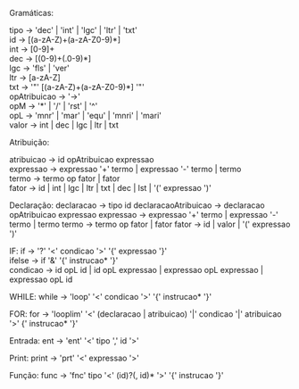 Gramáticas:

tipo &rarr; 'dec' | 'int' | 'lgc' | 'ltr' | 'txt' </br>
id &rarr; [(a-zA-Z)+(a-zA-Z0-9)\*] </br>
int &rarr; [0-9]+  </br>
dec &rarr; [(0-9)+(.0-9)\*]  </br>
lgc &rarr; 'fls' | 'ver' </br>
ltr &rarr; [a-zA-Z] </br>
txt &rarr; '"' [(a-zA-Z)+(a-zA-Z0-9)\*] '"' </br>
opAtribuicao &rarr; '->'  </br>
opM &rarr; '*' | '/' | 'rst' | '^' </br>
opL &rarr; 'mnr' | 'mar' | 'equ' | 'mnri' | 'mari' </br>
valor &rarr; int | dec | lgc | ltr | txt

Atribuição:

atribuicao &rarr; id opAtribuicao expressao </br>
expressao &rarr; expressao '+' termo | expressao '-' termo | termo </br>
termo &rarr; termo op fator | fator </br>
fator &rarr; id | int | lgc | ltr | txt | dec | lst | '(' expressao ')' </br>

Declaração: 
declaracao &rarr; tipo id 
declaracaoAtribuicao &rarr; declaracao opAtribuicao expressao
expressao &rarr; expressao '+' termo | expressao '-' termo | termo 
termo &rarr; termo op fator | fator 
fator &rarr; id | valor | '(' expressao ')' 

IF:
if &rarr; '?' '<' condicao '>' '{' expressao '}' </br>
ifelse &rarr; if '&' '{' instrucao\* '}' </br>
condicao &rarr; id opL id | id opL expressao | expressao opL expressao | expressao opL id </br>

WHILE:
while &rarr; 'loop' '<' condicao '>' '{' instrucao\* '}'

FOR:
for &rarr; 'looplim' '<' (declaracao | atribuicao) '|' condicao '|' atribuicao '>' {' instrucao\* '}'

Entrada:
ent &rarr; 'ent' '<' tipo ',' id '>'

Print:
print &rarr; 'prt' '<' expressao '>'

Função:
func &rarr; 'fnc' tipo '<' (id)?(, id)* '>' '{' instrucao '}'
